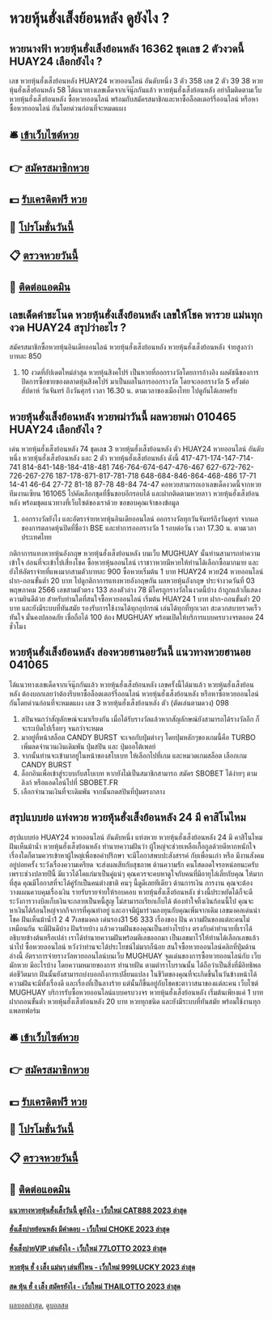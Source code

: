 # หวยหุ้นฮั่งเส็งย้อนหลัง ดูยังไง ?
## หวยนางฟ้า หวยหุ้นฮั่งเส็งย้อนหลัง 16362 ชุดเลข 2 ตัวงวดนี้ HUAY24 เลือกยังไง ?
เลข หวยหุ้นฮั่งเส็งย้อนหลัง HUAY24 หวยออนไลน์ อันดับหนึ่ง 3 ตัว 358
เลข 2 ตัว 39 38 หวยหุ้นฮั่งเส็งย้อนหลัง 58
ได้แนวทางเลขเด็ดจากเจ๊นุ๊กกันแล้ว หวยหุ้นฮั่งเส็งย้อนหลัง อย่าลืมติดตามเว็บ หวยหุ้นฮั่งเส็งย้อนหลัง ซื้อหวยออนไลน์ พร้อมกับสมัครสมาชิกและหาซื้อล็อตเตอร์รี่ออนไลน์ หรือหาซื้อหวยออนไลน์ กันโดยด่วนก่อนที่จะหมดแผง

## 🛎 [เข้าเว็บไซต์หวย](https://bit.ly/3BG5bNw)
## 👉 [สมัครสมาชิกหวย](https://bit.ly/3BG5bNw)
## 💵 [รับเครดิตฟรี หวย](https://bit.ly/3C3mvgS)
## 👑 [โปรโมชั่นวันนี้](https://bit.ly/3C3mvgS)
## 📋 [ตรวจหวยวันนี้](https://bit.ly/3C3mvgS)
## 📱 [ติดต่อแอดมิน](https://bit.ly/3C3mvgS)

## เลขเด็ดคำชะโนด หวยหุ้นฮั่งเส็งย้อนหลัง เลขให้โชค พารวย แม่นทุกงวด HUAY24 สรุปว่าอะไร ?
สมัครสมาชิกซื้อหวยหุ้นอินเดียออนไลน์ หวยหุ้นฮั่งเส็งย้อนหลัง หวยหุ้นฮั่งเส็งย้อนหลัง จ่ายสูงกว่า บาทละ 850
1. 10 งวดที่อัปเดตใหม่ล่าสุด หวยหุ้นสิงคโปร์ เป็นหวยที่ออกรางวัลโดยการอ้างอิง ผลดัชนีของการปิดการซื้อขายของตลาดหุ้นสิงคโปร์ มาเป็นผลในการออกรางวัล โดยจะออกรางวัล 5 ครั้งต่อสัปดาห์ วันจันทร์ ถึงวันศุกร์ เวลา 16.30 น. ตามเวลาของเมืองไทย ไปดูกันได้เลยครับ

## หวยหุ้นฮั่งเส็งย้อนหลัง หวยพม่าวันนี้ ผลหวยพม่า 010465 HUAY24 เลือกยังไง ?
เด่น หวยหุ้นฮั่งเส็งย้อนหลัง 74 ชุดเลข 3 หวยหุ้นฮั่งเส็งย้อนหลัง ตัว HUAY24 หวยออนไลน์ อันดับหนึ่ง หวยหุ้นฮั่งเส็งย้อนหลัง และ 2 ตัว หวยหุ้นฮั่งเส็งย้อนหลัง ดังนี้
417-471-174-147-714-741
814-841-148-184-418-481
746-764-674-647-476-467
627-672-762-726-267-276
187-178-871-817-781-718
648-684-846-864-468-486
17-71
14-41
46-64
27-72
81-18
87-78
48-84
74-47
คอหวยสามารถเอาเลขเด็ดงวดนี้จากหวยทีมงานเซียน 161065 ไปคัดเลือกชุดที่ชื่นชอบอีกรอบได้ และฝากติดตามหวยลาว หวยหุ้นฮั่งเส็งย้อนหลัง พร้อมชุดแนวทางที่เว็บไซต์ของเราด้วย
ขอขอบคุณเจ้าของข้อมูล
1. ออกรางวัลยังไง และอัตราจ่ายหวยหุ้นอินเดียออนไลน์ ออกรางวัลทุกวันจันทร์ถึงวันศุกร์ จากผลของการตลาดหุ้นปิดที่ชื่อว่า BSE และทำการออกรางวัล 1 รอบต่อวัน เวลา 17.30 น. ตามเวลาประเทศไทย

กติกาการแทงหวยหุ้นอังกฤษ หวยหุ้นฮั่งเส็งย้อนหลัง บนเว็บ MUGHUAY นั้นท่านสามารถทำความเข้าใจ ก่อนที่จะเข้าไปเสี่ยงโชค ซื้อหวยหุ้นออนไลน์ เราชาวหวยมีหวยให้ท่านได้เลือกซื้อมากมาย และยังให้อัตราจ่ายที่แพงมากสามตัวบาทละ 900 ซื้อหวยเริ่มต้น 1 บาท HUAY24 หวย24 หวยออนไลน์ ฝาก-ถอนขั้นต่ำ 20 บาท ไปดูกติกาการแทงหวยอังกฤษกัน
ผลหวยหุ้นอังกฤษ ประจำงวดวันที่ 03 พฤษภาคม 2566 เลขสามตัวตรง 133 สองตัวล่าง 78 มีใครถูกรางวัลในงวดนี้บ้าง ถ้าถูกแล้วก็แสดงความยินดีด้วย สำหรับท่านใดที่สนใจซื้อหวยออนไลน์ เริ่มต้น HUAY24 1 บาท ฝาก-ถอนขั้นต่ำ 20 บาท และยังมีระบบที่ทันสมัย รองรับการใช้งานได้ทุกอุปกรณ์ เล่นได้ทุกที่ทุกเวลา สะดวกสบายรวดเร็วทันใจ มั่นคงปลอดภัย เชื่อถือได้ 100 ต้อง MUGHUAY พร้อมเปิดให้บริการแบบครบวงจรตลอด 24 ชั่วโมง

## หวยหุ้นฮั่งเส็งย้อนหลัง ส่องหวยฮานอยวันนี้ แนวทางหวยฮานอย 041065
ได้แนวทางเลขเด็ดจากเจ๊นุ๊กกันแล้ว หวยหุ้นฮั่งเส็งย้อนหลัง เลขครั้งนี้ได้มาแล้ว หวยหุ้นฮั่งเส็งย้อนหลัง ต้องบอกเลยว่าต้องรีบหาซื้อล็อตเตอร์รี่ออนไลน์ หวยหุ้นฮั่งเส็งย้อนหลัง หรือหาซื้อหวยออนไลน์ กันโดยด่วนก่อนที่จะหมดแผง
เลข 3 หวยหุ้นฮั่งเส็งย้อนหลัง ตัว (ตัดเล่นตามดวง) 098
1. สปินจนกว่าสัญลักษณ์จะมาเรียงกัน เมื่อได้รับรางวัลแล้วหากสัญลักษณ์ยังสามารถได้รางวัลอีก ก็จะระเบิดไปเรื่อยๆ จนกว่าจะหมด
2. มาอยู่ที่หน้าสล็อต CANDY BURST จะเจอกับปุ่มต่างๆ โดยปุ่มหลักๆของเกมนี้คือ TURBO เพิ่มลดจำนวนเงินเดิมพัน ปุ่มสปิน และ ปุ่มออโต้เพลย์
3. จากนั้นท่านจะเข้ามาอยู่ในหน้าของสโบเบท ให้เลือกไปที่เกม และหมวดเกมสล็อต เลือกเกม CANDY BURST
4. ล็อกอินเพื่อเข้าสู่ระบบกับสโบเบท หากยังไม่เป็นสมาชิกสามารถ สมัคร SBOBET ได้ง่ายๆ ตามลิงก์ หรือแอดไลน์ไปที่ SBOBET.FR
5. เลือกจำนวนเงินที่จะเดิมพัน จากนั้นกดสปินที่ปุ่มตรงกลาง

## สรุปแบบย่อ แท่งหวย หวยหุ้นฮั่งเส็งย้อนหลัง 24 มี คาสิโนไหม
สรุปแบบย่อ HUAY24 หวยออนไลน์ อันดับหนึ่ง แท่งหวย หวยหุ้นฮั่งเส็งย้อนหลัง 24 มี คาสิโนไหม ฝันเห็นม้าน้ำ หวยหุ้นฮั่งเส็งย้อนหลัง ทำนายความฝันว่า ผู้ใหญ่จะช่วยเหลือเกื้อกูลด้วยดีหากหนักใจ เรื่องใดก็ตามควรเข้าหาผู้ใหญ่เพื่อขอคำปรึกษา จะมีโอกาสพบปะสังสรรค์ กับเพื่อนเก่า หรือ มีงานสังคมอยู่บ่อยครั้ง ระวังเรื่องความเครียด จะส่งผลเสียกับสุขภาพ
ด้านความรัก คนโสดอดใจรอหน่อยนะครับ เพราะช่วงปลายปีนี้ มีแววได้โคแก่มาเป็นคู่แน่ๆ คุณควรจะคบหาดูใจกับคนที่มีอายุไล่เลี่ยกับคุณ ให้มากที่สุด คุณมีโอกาสที่จะได้คู่รักเป็นคนต่างชาติ คนๆ นี้ดูดีเลยทีเดียว
ด้านการเงิน การงาน คุณจะต้องวางแผนควบคุมเรื่องเงิน รายรับรายจ่ายให้รอบคอบ หวยหุ้นฮั่งเส็งย้อนหลัง ช่วงนี้ประหยัดได้ก็จะดี ระวังการวางบิลเก็บเงินจะกลายเป็นหนี้สูญ ไม่สามารถเรียกเก็บได้ ต้องทำใจทิ้งเงินก้อนนี้ไป คุณจะหาเงินได้ก้อนใหญ่จากกิจการที่คุณทำอยู่ และอาจมีผู้มาร่วมลงทุนกับคุณเพิ่มจากเดิม
เลขมงคลเด่นนำโชค ฝันเห็นม้าน้ำ1 2 4 7เลขมงคล เด่นรอง31 56 333
เรื่องของ ฝัน ความฝันของแต่ละคนไม่เหมือนกัน จะมีฝันดีบ้าง ฝันร้ายบ้าง แล้วความฝันของคุณเป็นอย่างไรบ้าง ตรงกับคำทำนายที่เราได้อธิบายข้างต้นหรือเปล่า เราได้ทำนายความฝันพร้อมตีเลขออกมา เป็นเลขมาไว้ให้ท่านได้เลือกเลขแล้วนำไป ซื้อหวยออนไลน์ หวังว่าท่านจะได้ประโยชน์ไม่มากก็น้อย
สนใจซื้อหวยออนไลน์คลิกที่ปุ่มด้านล่างนี้
อัตราการจ่ายรางวัลหวยออนไลน์บนเว็บ MUGHUAY
จุดเด่นของการซื้อหวยออนไลน์กับ เว็บมักหวย มีอะไรบ้าง
โดยความหมายของการ ทำนายฝัน ตามตำราโบราณนั้น ได้ถือว่าเป็นสิ่งที่มีอิทธิพลต่อชีวิตมาก ฝันนั้นยังสามารถบ่งบอกถึงการเปลี่ยนแปลง ในชีวิตของคุณที่จะเกิดขึ้นในวันข้างหน้าได้ ความฝันจะมีทั้งเรื่องดี และเรื่องที่เป็นลางร้าย แต่นั้นก็ขึ้นอยู่กับโชคชะตาวาสนาของแต่ละคน เว็บไซต์ MUGHUAY บริการรับซื้อหวยออนไลน์แบบครบวงจร หวยหุ้นฮั่งเส็งย้อนหลัง เริ่มต้นเพียงแค่ 1 บาท ฝากถอนขั้นต่ำ หวยหุ้นฮั่งเส็งย้อนหลัง 20 บาท หวยทุกชนิด และยังมีระบบที่ทันสมัย พร้อมใช้งานทุกแพลทฟอร์ม

## 🛎 [เข้าเว็บไซต์หวย](https://bit.ly/3BG5bNw)
## 👉 [สมัครสมาชิกหวย](https://bit.ly/3BG5bNw)
## 💵 [รับเครดิตฟรี หวย](https://bit.ly/3C3mvgS)
## 👑 [โปรโมชั่นวันนี้](https://bit.ly/3C3mvgS)
## 📋 [ตรวจหวยวันนี้](https://bit.ly/3C3mvgS)
## 📱 [ติดต่อแอดมิน](https://bit.ly/3C3mvgS)

#### [แนวทางหวยหุ้นฮั่งเส็งวันนี้ ดูยังไง - เว็บใหม่ CAT888 2023 ล่าสุด](https://atom.io/themes/แนวทางหวยหุ้นฮั่งเส็งวันนี้%20ดูยังไง%20-%20เว็บใหม่%20cat888%202023%20ล่าสุด)
#### [ฮั่งเส็งบ่ายย้อนหลัง มีคำตอบ - เว็บใหม่ CHOKE 2023 ล่าสุด](https://atom.io/themes/ฮั่งเส็งบ่ายย้อนหลัง%20มีคำตอบ%20-%20เว็บใหม่%20choke%202023%20ล่าสุด)
#### [ฮั่งเส็งบ่ายVIP เล่นยังไง - เว็บใหม่ 77LOTTO 2023 ล่าสุด](https://atom.io/themes/ฮั่งเส็งบ่ายvip%20เล่นยังไง%20-%20เว็บใหม่%2077lotto%202023%20ล่าสุด)
#### [หวยหุ้น ฮั่ ง เส็ง แม่นๆ เล่นที่ไหน - เว็บใหม่ 999LUCKY 2023 ล่าสุด](https://atom.io/themes/หวยหุ้น%20ฮั่%20ง%20เส็ง%20แม่นๆ%20เล่นที่ไหน%20-%20เว็บใหม่%20999lucky%202023%20ล่าสุด)
#### [สด หุ้น ฮั่ ง เส็ง สมัครยังไง - เว็บใหม่ THAILOTTO 2023 ล่าสุด](https://atom.io/themes/สด%20หุ้น%20ฮั่%20ง%20เส็ง%20สมัครยังไง%20-%20เว็บใหม่%20thailotto%202023%20ล่าสุด)

[ผลบอลล่าสุด](https://siamsport.tv "ผลบอลล่าสุด"), [ดูบอลสด](https://siamsport.tv/ดูบอลสด "ดูบอลสด")